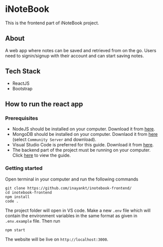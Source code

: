# iNoteBook

This is the frontend part of iNoteBook project.

## About

A web app where notes can be saved and retrieved from on the go. Users need to signin/signup with their account and can start saving notes.

## Tech Stack

- ReactJS
- Bootstrap

## How to run the react app

### Prerequisites

- NodeJS should be installed on your computer. Download it from [here](https://nodejs.org/en/download).
- MongoDB should be installed on your computer. Downlaod it from [here](https://www.mongodb.com/try/download/community) (select `Community Server` and download).
- Visual Studio Code is preferred for this guide. Download it from [here](https://code.visualstudio.com/download).
- The backend part of the project must be running on your computer. Click [here](https://github.com/inayankt/inotebook-backend/) to view the guide.

### Getting started

Open terminal in your computer and run the following commands
```
git clone https://github.com/inayankt/inotebook-frontend/
cd inotebook-frontend
npm install
code .
```

The project folder will open in VS code. Make a new `.env` file which will contain the environment variables in the same format as given in `.env.example` file. Then run
```
npm start
```

The website will be live on `http://localhost:3000`.